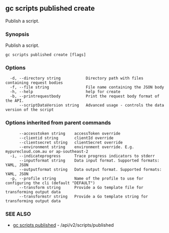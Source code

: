 ## gc scripts published create

Publish a script.

### Synopsis

Publish a script.

```
gc scripts published create [flags]
```

### Options

```
  -d, --directory string           Directory path with files containing request bodies
  -f, --file string                File name containing the JSON body
  -h, --help                       help for create
  -b, --printrequestbody           Print the request body format of the API.
      --scriptDataVersion string   Advanced usage - controls the data version of the script
```

### Options inherited from parent commands

```
      --accesstoken string    accessToken override
      --clientid string       clientId override
      --clientsecret string   clientSecret override
      --environment string    environment override. E.g. mypurecloud.com.au or ap-southeast-2
  -i, --indicateprogress      Trace progress indicators to stderr
      --inputformat string    Data input format. Supported formats: YAML, JSON
      --outputformat string   Data output format. Supported formats: YAML, JSON
  -p, --profile string        Name of the profile to use for configuring the cli (default "DEFAULT")
      --transform string      Provide a Go template file for transforming output data
      --transformstr string   Provide a Go template string for transforming output data
```

### SEE ALSO

* [gc scripts published](gc_scripts_published.html)	 - /api/v2/scripts/published


